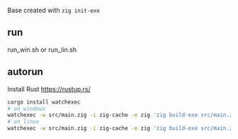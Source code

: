 Base created with `zig init-exe`

## run

run_win.sh or run_lin.sh

## autorun

Install Rust https://rustup.rs/

```bash
cargo install watchexec
# on windows
watchexec -w src/main.zig -i zig-cache -e zig 'zig build-exe src/main.zig && main'
# on linux
watchexec -w src/main.zig -i zig-cache -e zig 'zig build-exe src/main.zig && ./main'
```
